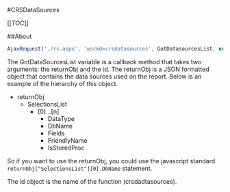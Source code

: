 #CRSDataSources

[[_TOC_]]

##About



```javascript
AjaxRequest('./rs.aspx', 'wscmd=crsdatasources', GotDatasourcesList, null, 'crsdatasources');
```

The GotDataSourcesList variable is a callback method that takes two arguments: the returnObj and the id. The returnObj is a JSON formatted object that contains the data sources used on the report. Below is an example of the hierarchy of this object.

* returnObj
  * SelectionsList
    * [0]...[n]
      * DataType
      * DbName
      * Fields
      * FriendlyName
      * IsStoredProc

So if you want to use the returnObj, you could use the javascript standard ``returnObj["SelectionsList"][0].DbName`` statement.

The id object is the name of the function (crsdadtasources).